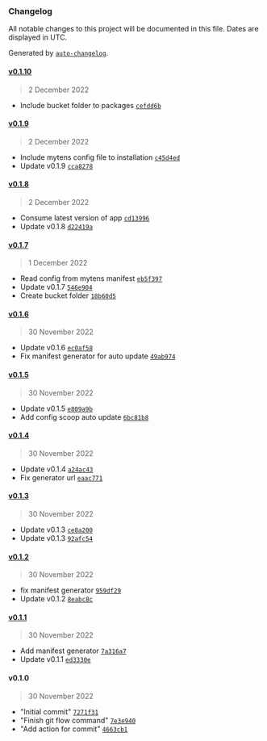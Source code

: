 ### Changelog

All notable changes to this project will be documented in this file. Dates are displayed in UTC.

Generated by [`auto-changelog`](https://github.com/CookPete/auto-changelog).

#### [v0.1.10](https://github.com/buatan/service-api-data-cli/compare/v0.1.9...v0.1.10)

> 2 December 2022

- Include bucket folder to packages [`cefdd6b`](https://github.com/buatan/service-api-data-cli/commit/cefdd6b742e6b80e2c29a71a371a4b489e031a67)

#### [v0.1.9](https://github.com/buatan/service-api-data-cli/compare/v0.1.8...v0.1.9)

> 2 December 2022

- Include mytens config file to installation [`c45d4ed`](https://github.com/buatan/service-api-data-cli/commit/c45d4ed11c9ac3457d3b3f5e9a0884855fb1d5f9)
- Update v0.1.9 [`cca8278`](https://github.com/buatan/service-api-data-cli/commit/cca8278dffddb373a71e88d00a3125c18b4fbfa6)

#### [v0.1.8](https://github.com/buatan/service-api-data-cli/compare/v0.1.7...v0.1.8)

> 2 December 2022

- Consume latest version of app [`cd13996`](https://github.com/buatan/service-api-data-cli/commit/cd13996abfc8804144bba4923ba97f5aa93f4d40)
- Update v0.1.8 [`d22419a`](https://github.com/buatan/service-api-data-cli/commit/d22419a2cb2e877df68e2f7018cb0d8057007ddb)

#### [v0.1.7](https://github.com/buatan/service-api-data-cli/compare/v0.1.6...v0.1.7)

> 1 December 2022

- Read config from mytens manifest [`eb5f397`](https://github.com/buatan/service-api-data-cli/commit/eb5f39731d6b845d18ef0c6c14d53c4ee953b765)
- Update v0.1.7 [`546e904`](https://github.com/buatan/service-api-data-cli/commit/546e904a6e9d4f7812fe4e61cb461698b13edb4a)
- Create bucket folder [`18b60d5`](https://github.com/buatan/service-api-data-cli/commit/18b60d5b64dbf3943cfd5f51b5403243baf49340)

#### [v0.1.6](https://github.com/buatan/service-api-data-cli/compare/v0.1.5...v0.1.6)

> 30 November 2022

- Update v0.1.6 [`ec0af58`](https://github.com/buatan/service-api-data-cli/commit/ec0af58813843ba1c3f000598cca93448a711bfc)
- Fix manifest generator for auto update [`49ab974`](https://github.com/buatan/service-api-data-cli/commit/49ab974a4a3b8a467b8af17c627032a5d069bd35)

#### [v0.1.5](https://github.com/buatan/service-api-data-cli/compare/v0.1.4...v0.1.5)

> 30 November 2022

- Update v0.1.5 [`e809a9b`](https://github.com/buatan/service-api-data-cli/commit/e809a9b3f2f7bc7f9207b25e59777ad74d8d6f17)
- Add config scoop auto update [`6bc81b8`](https://github.com/buatan/service-api-data-cli/commit/6bc81b86b73a5a50ee0ef9fb5615f3f8b9e0a9e0)

#### [v0.1.4](https://github.com/buatan/service-api-data-cli/compare/v0.1.3...v0.1.4)

> 30 November 2022

- Update v0.1.4 [`a24ac43`](https://github.com/buatan/service-api-data-cli/commit/a24ac431d855c2258b3c63ed04f21705bc7d241f)
- Fix generator url [`eaac771`](https://github.com/buatan/service-api-data-cli/commit/eaac771acf570a35ac44877e8a0691ecda713de0)

#### [v0.1.3](https://github.com/buatan/service-api-data-cli/compare/v0.1.2...v0.1.3)

> 30 November 2022

- Update v0.1.3 [`ce8a200`](https://github.com/buatan/service-api-data-cli/commit/ce8a2005c1c5396e86f6a2b846798a9a33c0159c)
- Update v0.1.3 [`92afc54`](https://github.com/buatan/service-api-data-cli/commit/92afc54d60bf83f65b7b259fe5213dfa8acd608f)

#### [v0.1.2](https://github.com/buatan/service-api-data-cli/compare/v0.1.1...v0.1.2)

> 30 November 2022

- fix manifest generator [`959df29`](https://github.com/buatan/service-api-data-cli/commit/959df2935374152e51e3536461b360c28bcaabd1)
- Update v0.1.2 [`8eabc8c`](https://github.com/buatan/service-api-data-cli/commit/8eabc8c955090cc43e10ca127b2a5dc714da9fec)

#### [v0.1.1](https://github.com/buatan/service-api-data-cli/compare/v0.1.0...v0.1.1)

> 30 November 2022

- Add manifest generator [`7a316a7`](https://github.com/buatan/service-api-data-cli/commit/7a316a70e473fc74cefa3900b62cd3bc23f66d60)
- Update v0.1.1 [`ed3330e`](https://github.com/buatan/service-api-data-cli/commit/ed3330ec7c42711a38197fe1ce9f5de781da8c48)

#### v0.1.0

> 30 November 2022

- "Initial commit" [`7271f31`](https://github.com/buatan/service-api-data-cli/commit/7271f312bc51444eda945631eb25ed8e56d8642d)
- "Finish git flow command" [`7e3e940`](https://github.com/buatan/service-api-data-cli/commit/7e3e94074a683848ed5d328b94a80c8fb5856aa3)
- "Add action for commit" [`4663cb1`](https://github.com/buatan/service-api-data-cli/commit/4663cb14f8e6dc399ddfc47ef21bfdb43d46c892)
